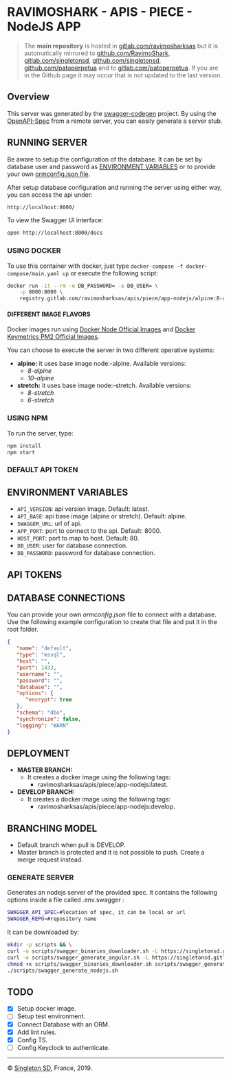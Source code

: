 # RAVIMOSHARK - APIS - PIECE - NodeJS APP

> The **main repository** is hosted in [gitlab.com/ravimosharksas](https://gitlab.com/ravimosharksas/apis/piece/app-nodejs.git) but it is automatically mirrored to [github.com/RavimoShark](https://github.com/RavimoShark/apis-piece-app-nodejs.git), [gitlab.com/singletonsd](https://gitlab.com/singletonsd/ravimosharksas/apis/piece/app-nodejs.git), [github.com/singletonsd](https://github.com/singletonsd/ravimoshark-apis-piece-app-nodejs.git), [github.com/patoperpetua](https://github.com/patoperpetua/ravimoshark-apis-piece-app-nodejs.git) and to [gitlab.com/patoperpetua](https://gitlab.com/patoperpetua/ravimoshark-apis-piece-app-nodejs.git). If you are in the Github page it may occur that is not updated to the last version.

## Overview

This server was generated by the [swagger-codegen](https://github.com/swagger-api/swagger-codegen) project.  By using the [OpenAPI-Spec](https://github.com/OAI/OpenAPI-Specification) from a remote server, you can easily generate a server stub.

## RUNNING SERVER

Be aware to setup the configuration of the database. It can be set by database user and password as [ENVIRONMENT VARIABLES](#environment-variables) or to provide your own [ormconfig.json file](#database-connections).

After setup database configuration and running the server using either way, you can access the api under:

```bash
http://localhost:8000/
```

To view the Swagger UI interface:

```bash
open http://localhost:8000/docs
```

### USING DOCKER

To use this container with docker, just type `docker-compose -f docker-compose/main.yaml up` or execute the following script:

```bash
docker run -it --rm -e DB_PASSWORD= -e DB_USER= \
    -p 8000:8000 \
    registry.gitlab.com/ravimosharksas/apis/piece/app-nodejs/alpine:8-alpine-latest
```

#### DIFFERENT IMAGE FLAVORS

Docker images run using [Docker Node Official Images](https://hub.docker.com/_/node/) and [Docker Keymetrics PM2 Official Images](https://hub.docker.com/r/keymetrics/pm2/).

You can choose to execute the server in two different operative systems:

- **alpine:** it uses base image node:-alpine. Available versions:
  - *8-alpine*
  - *10-alpine*
- **stretch:** it uses base image node:-stretch. Available versions:
  - *8-stretch*
  - *6-stretch*

### USING NPM

To run the server, type:

```bash
npm install
npm start
```

### DEFAULT API TOKEN

<!-- TODO: -->

## ENVIRONMENT VARIABLES

- `API_VERSION`: api version image. Default: latest.
- `API_BASE`: api base image (alpine or stretch). Default: alpine.
- `SWAGGER_URL`: url of api.
- `APP_PORT`: port to connect to the api. Default: 8000.
- `HOST_PORT`: port to map to host. Default: 80.
- `DB_USER`: user for database connection.
- `DB_PASSWORD`: password for database connection.

## API TOKENS

<!-- TODO: tell how to connect with KeyClock. -->

## DATABASE CONNECTIONS

You can provide your own *ormconfig.json* file to connect with a database. Use the following example configuration to create that file and put it in the root folder.

```json
{
   "name": "default",
   "type": "mssql",
   "host": "",
   "port": 1433,
   "username": "",
   "password": "",
   "database": "",
   "options": {
      "encrypt": true
   },
   "schema": "dbo",
   "synchronize": false,
   "logging": "WARN"
}
```

## DEPLOYMENT

- **MASTER BRANCH:**
  - It creates a docker image using the following tags:
    - ravimosharksas/apis/piece/app-nodejs:latest.
- **DEVELOP BRANCH:**
  - It creates a docker image using the following tags:
    - ravimosharksas/apis/piece/app-nodejs:develop.

## BRANCHING MODEL

- Default branch when pull is DEVELOP.
- Master branch is protected and it is not possible to push. Create a merge request instead.

### GENERATE SERVER

Generates an nodejs server of the provided spec. It contains the following options inside a file called .env.swagger :

```bash
SWAGGER_API_SPEC=#location of spec, it can be local or url
SWAGGER_REPO=#repository name
```

It can be downloaded by:

```bash
mkdir -p scripts && \
curl -o scripts/swagger_binaries_downloader.sh -L https://singletonsd.gitlab.io/scripts/swagger/latest/swagger_binaries_downloader.sh && \
curl -o scripts/swagger_generate_angular.sh -L https://singletonsd.gitlab.io/scripts/swagger/latest/swagger_generate_nodejs.sh && \
chmod +x scripts/swagger_binaries_downloader.sh scripts/swagger_generate_nodejs.sh && \
./scripts/swagger_generate_nodejs.sh
```

## TODO

- [X] Setup docker image.
- [ ] Setup test environment.
- [X] Connect Database with an ORM.
- [X] Add lint rules.
- [X] Config TS.
- [ ] Config Keyclock to authenticate.

----------------------
© [Singleton SD](http://singletonsd.com), France, 2019.
